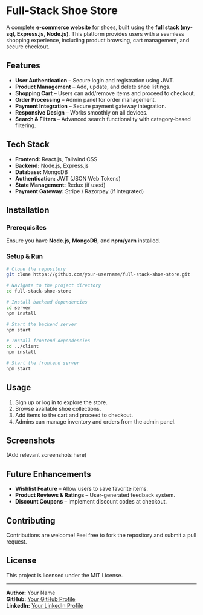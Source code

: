 # Full-Stack Shoe Store

A complete **e-commerce website** for shoes, built using the **full stack (my-sql, Express.js, Node.js)**. This platform provides users with a seamless shopping experience, including product browsing, cart management, and secure checkout.

## Features

- **User Authentication** – Secure login and registration using JWT.
- **Product Management** – Add, update, and delete shoe listings.
- **Shopping Cart** – Users can add/remove items and proceed to checkout.
- **Order Processing** – Admin panel for order management.
- **Payment Integration** – Secure payment gateway integration.
- **Responsive Design** – Works smoothly on all devices.
- **Search & Filters** – Advanced search functionality with category-based filtering.

## Tech Stack

- **Frontend:** React.js, Tailwind CSS
- **Backend:** Node.js, Express.js
- **Database:** MongoDB
- **Authentication:** JWT (JSON Web Tokens)
- **State Management:** Redux (if used)
- **Payment Gateway:** Stripe / Razorpay (if integrated)

## Installation

### Prerequisites
Ensure you have **Node.js**, **MongoDB**, and **npm/yarn** installed.

### Setup & Run
```sh
# Clone the repository
git clone https://github.com/your-username/full-stack-shoe-store.git

# Navigate to the project directory
cd full-stack-shoe-store

# Install backend dependencies
cd server
npm install

# Start the backend server
npm start

# Install frontend dependencies
cd ../client
npm install

# Start the frontend server
npm start
```

## Usage
1. Sign up or log in to explore the store.
2. Browse available shoe collections.
3. Add items to the cart and proceed to checkout.
4. Admins can manage inventory and orders from the admin panel.

## Screenshots
(Add relevant screenshots here)

## Future Enhancements
- **Wishlist Feature** – Allow users to save favorite items.
- **Product Reviews & Ratings** – User-generated feedback system.
- **Discount Coupons** – Implement discount codes at checkout.

## Contributing
Contributions are welcome! Feel free to fork the repository and submit a pull request.

## License
This project is licensed under the MIT License.

---

**Author:** Your Name  
**GitHub:** [Your GitHub Profile](https://github.com/luckygole)  
**LinkedIn:** [Your LinkedIn Profile](https://linkedin.com/in/luckygole)

